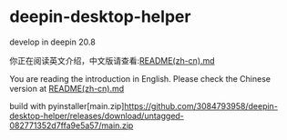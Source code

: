 # deepin-desktop-helper
develop in deepin 20.8

你正在阅读英文介绍，中文版请查看:[README(zh-cn).md](README(zh-cn).md)

You are reading the introduction in English. Please check the Chinese version at [README(zh-cn).md](README(zh-cn).md)

build with pyinstaller[main.zip]https://github.com/3084793958/deepin-desktop-helper/releases/download/untagged-082771352d7ffa9e5a57/main.zip
